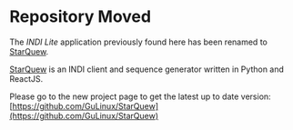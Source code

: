 # Repository Moved

The *INDI Lite* application previously found here has been renamed to [StarQuew](https://github.com/GuLinux/StarQuew).

[StarQuew](https://github.com/GuLinux/StarQuew) is an INDI client and sequence generator written in Python and ReactJS.

Please go to the new project page to get the latest up to date version: [https://github.com/GuLinux/StarQuew](https://github.com/GuLinux/StarQuew)


